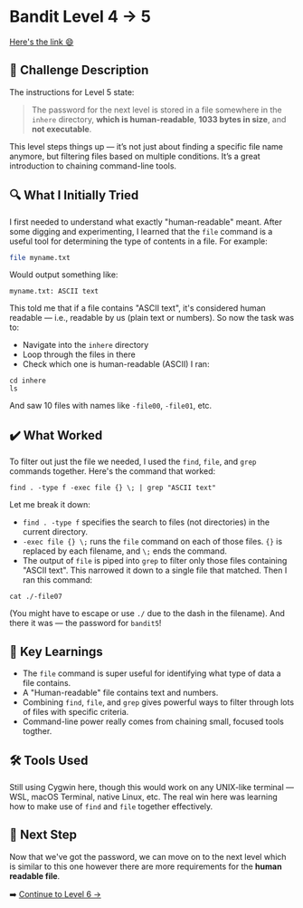 # Bandit Level 4 → 5
[Here's the link 😄](https://overthewire.org/wargames/bandit/bandit5.html)
## 📝 Challenge Description
The instructions for Level 5 state:

> The password for the next level is stored in a file somewhere in the `inhere` directory, **which is human-readable**, **1033 bytes in size**, and **not executable**.

This level steps things up — it’s not just about finding a specific file name anymore, but filtering files based on multiple conditions. It’s a great introduction to chaining command-line tools.



## 🔍 What I Initially Tried 
I first needed to understand what exactly "human-readable" meant. After some digging and experimenting, I learned that the `file` command is a useful tool for determining the type of contents in a file. For example:
```bash
file myname.txt
```
Would output something like:
```
myname.txt: ASCII text
```
This told me that if a file contains "ASCII text", it's considered human readable — i.e., readable by us (plain text or numbers).
So now the task was to:
- Navigate into the `inhere` directory
- Loop through the files in there
- Check which one is human-readable (ASCII)
I ran:
```
cd inhere
ls
```
And saw 10 files with names like `-file00`, `-file01`, etc.

## ✔️ What Worked
To filter out just the file we needed, I used the `find`, `file`, and `grep` commands together. 
Here's the command that worked:
```
find . -type f -exec file {} \; | grep "ASCII text"
```
Let me break it down:
- `find . -type f` specifies the search to files (not directories) in the current directory.
- `-exec file {} \;` runs the `file` command on each of those files. `{}` is replaced by each filename, and `\;` ends the command.
- The output of `file` is piped into `grep` to filter only those files containing "ASCII text". This narrowed it down to a single file that matched.
Then I ran this command:
```
cat ./-file07
```
(You might have to escape or use `./` due to the dash in the filename). 
And there it was — the password for `bandit5`!

## 🧠 Key Learnings
- The `file` command is super useful for identifying what type of data a file contains.
- A "Human-readable" file contains text and numbers. 
- Combining `find`, `file`, and `grep` gives powerful ways to filter through lots of files with specific criteria.
- Command-line power really comes from chaining small, focused tools togther.

## 🛠️ Tools Used 
Still using Cygwin here, though this would work on any UNIX-like terminal — WSL, macOS Terminal, native Linux, etc. The real win here was learning how to make use of `find` and `file` together effectively. 

## 🔐 Next Step
Now that we've got the password, we can move on to the next level which is similar to this one however there are more requirements for the **human readable file**. 

➡️ [Continue to Level 6 →](level6.md)
